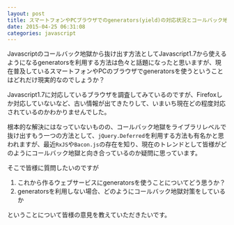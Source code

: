 ```yaml
---
layout: post
title: スマートフォンやPCブラウザでのgenerators(yield)の対応状況とコールバック地獄対策について
date: 2015-04-25 06:31:08
categories: javascript
---
```

<!-- {% raw %} -->
<p>Javascriptのコールバック地獄から抜け出す方法としてJavascript1.7から使えるようになるgeneratorsを利用する方法は色々と話題になったと思いますが、現在普及しているスマートフォンやPCのブラウザでgeneratorsを使うということはどれだけ現実的なのでしょうか？</p>

<p>Javascript1.7に対応しているブラウザを調査してみているのですが、Firefoxしか対応していないなど、古い情報が出てきたりして、いまいち現在どの程度対応されているのかわかりませんでした。</p>

<p>根本的な解決にはなっていないものの、コールバック地獄をライブラリレベルで抜け出すもう一つの方法として、<code>jQuery.Deferred</code>を利用する方法も有名かと思われますが、最近<code>RxJS</code>や<code>Bacon.js</code>の存在を知り、現在のトレンドとして皆様がどのようにコールバック地獄と向き合っているのか疑問に思っています。</p>

<p>そこで皆様に質問したいのですが</p>

<ol>
<li>これから作るウェブサービスにgeneratorsを使うことについてどう思うか？</li>
<li>generatorsを利用しない場合、どのようにコールバック地獄対策をしているか</li>
</ol>

<p>ということについて皆様の意見を教えていただきたいです。</p>
<!-- {% endraw %} -->
